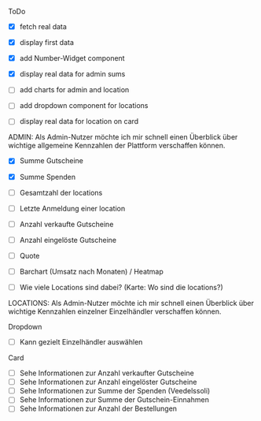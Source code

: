 ToDo

- [x] fetch real data
- [x] display first data
- [x] add Number-Widget component

- [x] display real data for admin sums
- [ ] add charts for admin and location
- [ ] add dropdown component for locations
- [ ] display real data for location on card

ADMIN:
Als Admin-Nutzer möchte ich mir schnell einen Überblick über wichtige
allgemeine Kennzahlen der Plattform verschaffen können.

- [x] Summe Gutscheine
- [x] Summe Spenden

- [ ] Gesamtzahl der locations
- [ ] Letzte Anmeldung einer location

- [ ] Anzahl verkaufte Gutscheine
- [ ] Anzahl eingelöste Gutscheine
- [ ] Quote

- [ ] Barchart (Umsatz nach Monaten) / Heatmap
- [ ] Wie viele Locations sind dabei? (Karte: Wo sind die locations?)

LOCATIONS:
Als Admin-Nutzer möchte ich mir schnell einen Überblick über wichtige
Kennzahlen einzelner Einzelhändler verschaffen können.

Dropdown

- [ ] Kann gezielt Einzelhändler auswählen

Card

- [ ] Sehe Informationen zur Anzahl verkaufter Gutscheine
- [ ] Sehe Informationen zur Anzahl eingelöster Gutscheine
- [ ] Sehe Informationen zur Summe der Spenden (Veedelssoli)
- [ ] Sehe Informationen zur Summe der Gutschein-Einnahmen
- [ ] Sehe Informationen zur Anzahl der Bestellungen
